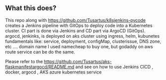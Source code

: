 ## What this does?
This repo along with https://github.com/Tusartus/k8sjenkins-pycode creates a Jenkins pipeline with GitOps to deploy code into a Kubernetes cluster. CI part is done via Jenkins and CD part via ArgoCD (GitOps). argocd, jenkinks, is deployed on aks cluster using ingress, helm, kubunetes fundamentals like: service, deployment, configMap, clusterissue, DNS zone, etc ....
domain name I used namecheap  to buy one, but godaddy on aws route service can be do the same.


Please refer to the https://github.com/Tusartus/aks-flaskmanifestargocd/README.md and see  on how to use  Jenkins CICD , docker, argocd , AKS azure kubernetes service 


